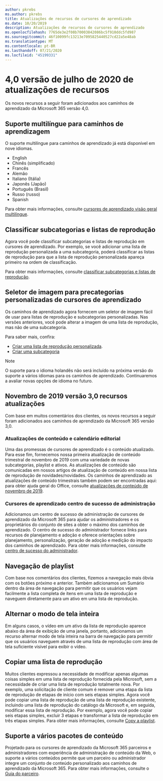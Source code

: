 ```yaml
---
author: pkrebs
ms.author: pkrebs
title: Atualizações de recursos de cursores de aprendizado
ms.date: 10/20/2019
description: Atualizações de recursos de cursores de aprendizado
ms.openlocfilehash: 7765de3e2f08b70003842086bc5f910ddc5fd987
ms.sourcegitcommit: 46f10099fc13213e7095825440527cd22a5e48ab
ms.translationtype: MT
ms.contentlocale: pt-BR
ms.lasthandoff: 07/21/2020
ms.locfileid: "45199331"
---
```

# <a name="july-2020-version-40-feature-updates"></a>4,0 versão de julho de 2020 de atualizações de recursos 

Os novos recursos a seguir foram adicionados aos caminhos de aprendizado da Microsoft 365 versão 4,0. 

## <a name="multilingual-support-for-learning-pathways"></a>Suporte multilíngue para caminhos de aprendizagem 
O suporte multilíngue para caminhos de aprendizado já está disponível em nove idiomas.  
- English     
- Chinês (simplificado) 
- Francês 
- Alemão 
- Italiano (Itália) 
- Japonês (Japão) 
- Português (Brasil) 
- Russo (russo) 
- Spanish 

Para obter mais informações, consulte [cursores de aprendizado visão geral multilíngue](custom_overview.md). 

## <a name="sort-subcategories-and-playlists"></a>Classificar subcategorias e listas de reprodução

Agora você pode classificar subcategorias e listas de reprodução em cursores de aprendizado. Por exemplo, se você adicionar uma lista de reprodução personalizada a uma subcategoria, poderá classificar as listas de reprodução para que a lista de reprodução personalizada apareça primeiro na ordem de classificação. 

Para obter mais informações, consulte [classificar subcategorias e listas de reprodução](custom_sortsubplay.md). 

## <a name="image-picker-for-learning-pathways-custom-subcategories"></a>Seletor de imagem para precategorias personalizadas de cursores de aprendizado 
Os caminhos de aprendizado agora fornecem um seletor de imagem fácil de usar para listas de reprodução e subcategorias personalizadas.  Nas versões anteriores, você pode alterar a imagem de uma lista de reprodução, mas não de uma subcategoria.  

Para saber mais, confira:
- [Criar uma lista de reprodução personalizada](custom_createnewplaylist.md). 
- [Criar uma subcategoria](custom_createnewcat.md)

> [!NOTE]
> O suporte para o idioma holandês não será incluído na próxima versão do suporte a vários idiomas para os caminhos de aprendizado. Continuaremos a avaliar novas opções de idioma no futuro.

## <a name="november-2019-version-30-feature-updates"></a>Novembro de 2019 versão 3,0 recursos atualizações
Com base em muitos comentários dos clientes, os novos recursos a seguir foram adicionados aos caminhos de aprendizado da Microsoft 365 versão 3,0.

### <a name="content-updates-and-editorial-calendar"></a>Atualizações de conteúdo e calendário editorial
Uma das promessas de cursores de aprendizado é o conteúdo atualizado. Para esse fim, fornecemos nossa primeira atualização de conteúdo trimestral de novembro de 2019 com uma variedade de novas subcategorias, playlist e ativos. As atualizações de conteúdo são comunicadas em nossos artigos de atualização de conteúdo em nossa lista de reprodução de novidades/novidades. Os caminhos de aprendizado as atualizações de conteúdo trimestrais também podem ser encontradas aqui: para obter ajuda geral do Office, consulte [atualizações de conteúdo de novembro de 2019](custom_contentupdates.md).

### <a name="learning-pathways-admin-success-center"></a>Cursores de aprendizado centro de sucesso de administração
Adicionamos um centro de sucesso de administração de cursores de aprendizado da Microsoft 365 para ajudar os administradores e os proprietários do conjunto de sites a obter o máximo dos caminhos de aprendizado. O centro de sucesso do administrador fornece links para recursos de planejamento e adoção e oferece orientações sobre planejamento, personalização, geração de adoção e medição do impacto dos caminhos de aprendizado. Para obter mais informações, consulte [centro de sucesso do administrador](custom_successcenter.md).

## <a name="playlist-navigation"></a>Navegação de playlist
Com base nos comentários dos clientes, fizemos a navegação mais óbvia com os botões próximo e anterior. Também adicionamos um Sumário dentro da área de navegação para permitir que os usuários vejam facilmente a lista completa de itens em uma lista de reprodução e naveguem diretamente para um ativo em uma lista de reprodução.

## <a name="toggle-full-screen-mode"></a>Alternar o modo de tela inteira
Em alguns casos, o vídeo em um ativo da lista de reprodução aparece abaixo da área de exibição de uma janela, portanto, adicionamos um recurso alternar modo de tela inteira na barra de navegação para permitir que os usuários naveguem através de uma lista de reprodução com área de tela suficiente visível para exibir o vídeo.

## <a name="copy-a-playlist"></a>Copiar uma lista de reprodução
Muitos clientes expressou a necessidade de modificar apenas algumas coisas simples em uma lista de reprodução fornecida pela Microsoft, sem a necessidade de criar uma lista de reprodução totalmente nova. Por exemplo, uma solicitação de cliente comum é remover uma etapa da lista de reprodução de etapas de início com seis etapas simples. Agora você pode copiar uma lista de reprodução de uma lista de reprodução existente, incluindo uma lista de reprodução do catálogo da Microsoft e, em seguida, modificar essa lista de reprodução. Por exemplo, agora você pode copiar seis etapas simples, excluir 3 etapas e transformar a lista de reprodução em três etapas simples. Para obter mais informações, consulte [Copy a playlist](custom_copyplaylist.md).

## <a name="multi-content-pack-support"></a>Suporte a vários pacotes de conteúdo
Projetado para os cursores de aprendizado da Microsoft 365 parceiros e administradores com experiência de administração de conteúdo da Web, o suporte a vários conteúdos permite que um parceiro ou administrador integre um conjunto de conteúdo personalizado aos caminhos de aprendizado da Microsoft 365. Para obter mais informações, consulte o [Guia do parceiro](custom_partnerguide.md).

